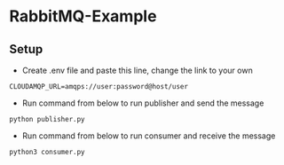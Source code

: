 # RabbitMQ-Example


## Setup

- Create .env file and paste this line, change the link to your own

```CLOUDAMQP_URL=amqps://user:password@host/user```

- Run command from below to run publisher and send the message

```python publisher.py```

- Run command from below to run consumer and receive the message

```python3 consumer.py```